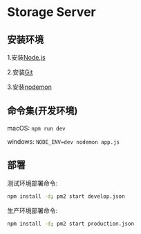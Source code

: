 <!--
 * @Description: 
 * @Author: kay
 * @Date: 2021-08-18 10:11:43
 * @LastEditTime: 2021-08-18 10:27:03
 * @LastEditors: kay
-->

# Storage Server

## 安装环境

1.安装[Node.js](https://nodejs.org/en/)

2.安装[Git](https://git-scm.com/book/en/v2/Getting-Started-Installing-Git)

3.安装[nodemon](https://github.com/remy/nodemon)

## 命令集(开发环境)

macOS: `npm run dev`

windows: `NODE_ENV=dev nodemon app.js`

## 部署

测试环境部署命令:

```sh
npm install -d; pm2 start develop.json
```

生产环境部署命令:

```sh
npm install -d; pm2 start production.json
```
